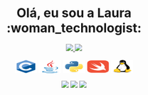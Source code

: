 <div>
  
  <h1 align="center">
    Olá, eu sou a Laura :woman_technologist:
  </h1>
  
  <p align="center"
 
  </p>
  
  <p align="center">
   
  </p>
  
</div>

<div align="center">
  <a href="https://github.com/laurafcamargos">
    <img height="190em" src="https://github-readme-stats.vercel.app/api?username=laurafcamargos&count_private=true&include_all_commits=true&show_icons=true&theme=dracula&hide_border=false&show_owner=true"/>
    <img height="190em" src="https://github-readme-stats.vercel.app/api/top-langs/?username=laurafcamargos&theme=dracula&hide_border=false&&layout=compact"/>
  </a>
</div>

<div align="center" valign="top"><br>
  <img align="center" alt="React" height="30" width="50" src="https://raw.githubusercontent.com/devicons/devicon/master/icons/c/c-original.svg">
  <img align="center" alt="React" height="30" width="50" src="https://raw.githubusercontent.com/devicons/devicon/master/icons/java/java-original.svg">
  <img align="center" alt="React" height="30" width="50" src="https://raw.githubusercontent.com/devicons/devicon/master/icons/python/python-original.svg">
  <img align="center" alt="React" height="30" width="50" src="https://raw.githubusercontent.com/devicons/devicon/master/icons/swift/swift-original.svg">
  <img align="center" alt="linux" height="30" width="50" src="https://raw.githubusercontent.com/devicons/devicon/master/icons/linux/linux-original.svg">
</div><br>

<div align="center">
  <a href="https://www.instagram.com/laurafcamargos/" target="_blank"><img src="https://img.shields.io/badge/-Instagram-%23E4405F?style=for-the-badge&logo=instagram&logoColor=white" target="_blank"></a>
  <a href="https://www.linkedin.com/in/laura-fernandes-camargos-a26b89246/" target="_blank"><img src="https://img.shields.io/badge/-LinkedIn-%230077B5?style=for-the-badge&logo=linkedin&logoColor=white" target="_blank"></a> 
  <a href="mailto:laura.camargos@usp.br"><img src="https://img.shields.io/badge/-Gmail-%23333?style=for-the-badge&logo=gmail&logoColor=white" target="_blank"></a>
</div>

<div align="center">

  
</div>

<div align="center">

